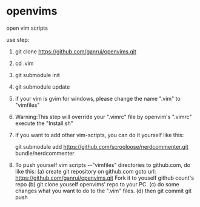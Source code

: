 openvims
========
open vim scripts

use step:

1.    git clone https://github.com/ganrui/openvims.git

2.    cd .vim

3.    git submodule init

4.    git submodule update

5. if your vim is gvim for windows, please change the name ".vim" to "vimfiles"

6. Warning:This step will override your ".vimrc" file by openvim's ".vimrc" 
    execute the "Install.sh" 

7. if you want to add other vim-scripts, you can do it yourself like this:

    git submodule add https://github.com/scrooloose/nerdcommenter.git bundle/nerdcommenter

8. To push yourself vim scripts --"vimfiles" directories to github.com, do like this:
    (a) create git repository on github.com
     goto url:   https://github.com/ganrui/openvims.git
     Fork it to youself github count's repo
    (b) git clone youself openvims' repo to your PC.
    (c) do some changes what you want to do to the ".vim" files.
    (d) then
        git commit 
        git push

